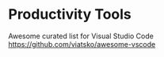# Productivity Tools

Awesome curated list for Visual Studio Code
https://github.com/viatsko/awesome-vscode